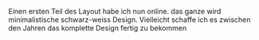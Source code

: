 ---
---
Einen ersten Teil des Layout habe ich nun online. das ganze wird minimalistische schwarz-weiss Design. Vielleicht schaffe ich es zwischen den Jahren das komplette Design fertig zu bekommen
